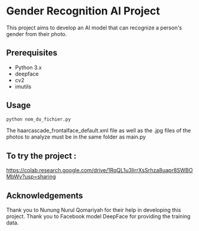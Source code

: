 # Gender Recognition AI Project

This project aims to develop an AI model that can recognize a person's gender from their photo.

## Prerequisites

- Python 3.x
- deepface
- cv2
- imutils

## Usage
```python
python nom_du_fichier.py
```
The haarcascade_frontalface_default.xml file as well as the .jpg files of the photos to analyze must be in the same folder as main.py


## To try the project :
https://colab.research.google.com/drive/1RqQL1u3lirrXsSrhza8uapr8SWBOMbWv?usp=sharing

## Acknowledgements
Thank you to Nunung Nurul Qomariyah for their help in developing this project.
Thank you to Facebook model DeepFace for providing the training data.
